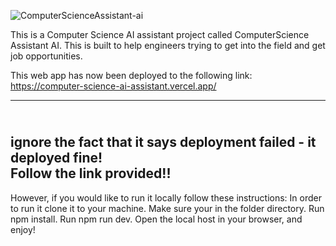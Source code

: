 ![ComputerScienceAssistant-ai](https://www.iimtindia.net/Blog/wp-content/uploads/2021/05/Machine-Learning.jpg)

This is a Computer Science AI assistant project called ComputerScience Assistant AI. This is built to help engineers trying to get into the field and get job opportunities.

This web app has now been deployed to the following link: https://computer-science-ai-assistant.vercel.app/

---------------------------------------------------------------------------
<br>**ignore the fact that it says deployment failed - it deployed fine!**
<br>**Follow the link provided!!**
---------------------------------------------------------------------------

However, if you would like to run it locally follow these instructions:
In order to run it clone it to your machine.
Make sure your in the folder directory.
Run npm install.
Run npm run dev.
Open the local host in your browser, and enjoy!
